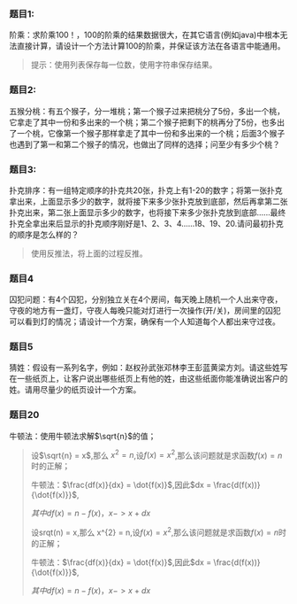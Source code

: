 ### 题目1:
阶乘：求阶乘100！，100的阶乘的结果数据很大，在其它语言(例如java)中根本无法直接计算，请设计一个方法计算100的阶乘，并保证该方法在各语言中能通用。
>提示：使用列表保存每一位数，使用字符串保存结果。

### 题目2:
五猴分桃：有五个猴子，分一堆桃；第一个猴子过来把桃分了5份，多出一个桃，它拿走了其中一份和多出来的一个桃；第二个猴子把剩下的桃再分了5份，也多出了一个桃，它像第一个猴子那样拿走了其中一份和多出来的一个桃；后面3个猴子也遇到了第一和第二个猴子的情况，也做出了同样的选择；问至少有多少个桃？


### 题目3:
扑克排序：有一组特定顺序的扑克共20张，扑克上有1-20的数字；将第一张扑克拿出来，上面显示多少的数字，就将接下来多少张扑克放到底部，然后再拿第二张扑克出来，第二张上面显示多少的数字，也将接下来多少张扑克放到底部......最终扑克全拿出来后显示的扑克顺序刚好是1、2、3、4......18、19、20.请问最初扑克的顺序是怎么样的？
>使用反推法，将上面的过程反推。

### 题目4
囚犯问题：有4个囚犯，分别独立关在4个房间，每天晚上随机一个人出来守夜，守夜的地方有一盏灯，守夜人每晚只能对灯进行一次操作(开/关)，房间里的囚犯可以看到灯的情况；请设计一个方案，确保有一个人知道每个人都出来守过夜。

### 题目5
猜姓：假设有一系列名字，例如：赵权孙武张邓林李王彭蓝黄梁方刘。请这些姓写在一些纸页上，让客户说出哪些纸页上有他的姓，由这些纸面你能准确说出客户的姓。请用尽量少的纸页设计一个方案。

### 题目20
牛顿法：使用牛顿法求解$\sqrt{n}$的值；
>设$\sqrt{n} = x$,那么 $x^2 = n$,设$f(x) = x^2$,那么该问题就是求函数$f(x) = n$时的正解；
>
>牛顿法：$\frac{df(x)}{dx} = \dot{f(x)}$,因此$dx = \frac{d(f(x))}{\dot{f(x)}}$,
>
>$其中 df(x) = n - f(x) ， x -> x + dx$
>
>设srqt(n) = x,那么 x^{2} = n,设$f(x) = x^2$,那么该问题就是求函数$f(x) = n$时的正解；
>
>牛顿法：$\frac{df(x)}{dx} = \dot{f(x)}$,因此$dx = \frac{d(f(x))}{\dot{f(x)}}$,
>
>$其中 df(x) = n - f(x) ， x -> x + dx$

